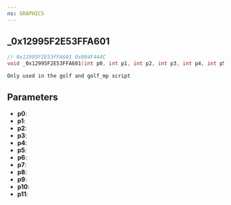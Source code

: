 ```yaml
---
ns: GRAPHICS
---
```

## _0x12995F2E53FFA601

```c
// 0x12995F2E53FFA601 0x804F444C
void _0x12995F2E53FFA601(int p0, int p1, int p2, int p3, int p4, int p5, int p6, int p7, int p8, int p9, int p10, int p11);
```

```
Only used in the golf and golf_mp script  
```

## Parameters
* **p0**: 
* **p1**: 
* **p2**: 
* **p3**: 
* **p4**: 
* **p5**: 
* **p6**: 
* **p7**: 
* **p8**: 
* **p9**: 
* **p10**: 
* **p11**: 

